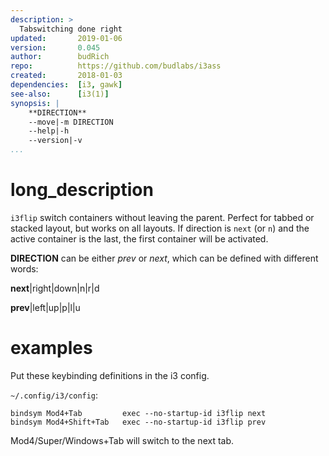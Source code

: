 ```yaml
---
description: >
  Tabswitching done right
updated:       2019-01-06
version:       0.045
author:        budRich
repo:          https://github.com/budlabs/i3ass
created:       2018-01-03
dependencies:  [i3, gawk]
see-also:      [i3(1)]
synopsis: |
    **DIRECTION**
    --move|-m DIRECTION
    --help|-h
    --version|-v
...
```


# long_description

`i3flip` switch containers without leaving the parent. Perfect for tabbed or stacked layout, but works on all layouts. If direction is `next` (or `n`) and the active container is the last, the first container will be activated.  

**DIRECTION** can be either *prev* or *next*, which can be defined with different words:  

**next**|right|down|n|r|d 

**prev**|left|up|p|l|u  

# examples

Put these keybinding definitions in the i3 config.  

`~/.config/i3/config`:  
``` text
bindsym Mod4+Tab         exec --no-startup-id i3flip next
bindsym Mod4+Shift+Tab   exec --no-startup-id i3flip prev
```

Mod4/Super/Windows+Tab will switch to the next tab.

